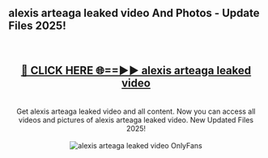 <h2>alexis arteaga leaked video And Photos - Update Files 2025!</h2>
<br>
<div align="center">
<h2><a href="https://top-ai-tools.click/QrbHav" rel="nofollow">🔴 CLICK HERE 🌐==►► alexis arteaga leaked video</a></h2>
<br>
Get alexis arteaga leaked video and all content. Now you can access all videos and pictures of alexis arteaga leaked video. New Updated Files 2025!
<br>
<br>
<a href="https://top-ai-tools.click/QrbHav" rel="nofollow" data-target="animated-image.originalLink"><img src="https://i.ibb.co.com/WyWwxjT/player-gif2.gif" alt="alexis arteaga leaked video OnlyFans" style="max-width: 100%; display: inline-block;" data-target="animated-image.originalImage"></a>
</div>
<br>
